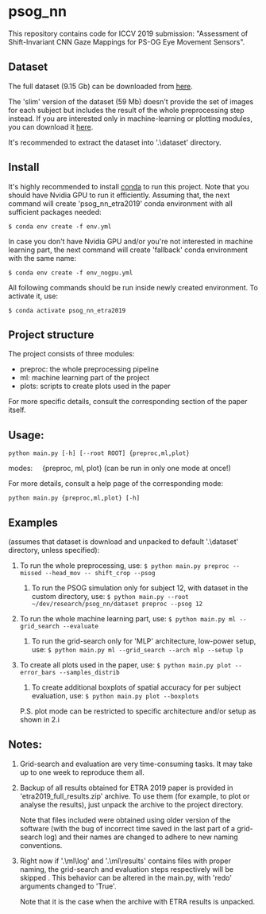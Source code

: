 
# psog_nn

This repository contains code for ICCV 2019 submission: "Assessment of Shift-Invariant CNN Gaze Mappings for PS-OG Eye Movement Sensors".

## Dataset
The full dataset (9.15 Gb) can be downloaded from [here](https://digital.library.txstate.edu/bitstream/handle/10877/7955/UnprocessedDataset.zip?sequence=2&isAllowed=y). 

The 'slim' version of the dataset (59 Mb) doesn't provide the set of images for each subject but includes the result of the whole  preprocessing step instead. If you are interested only in machine-learning or plotting modules, you can download it [here](https://digital.library.txstate.edu/bitstream/handle/10877/7955/SlimDataset.zip?sequence=1&isAllowed=y). 

It's recommended to extract the dataset into '.\dataset' directory.

## Install
It's highly recommended to install [conda](https://conda.io/en/latest/miniconda.html) to run this project.
Note that you should have Nvidia GPU to run it efficiently. Assuming that, the next command will create 'psog_nn_etra2019' conda environment with all sufficient packages needed:
```
$ conda env create -f env.yml
```
In case you don't have Nvidia GPU and/or you're not interested in machine learning part, the next command will create 'fallback' conda environment with the same name:
```
$ conda env create -f env_nogpu.yml
```
All following commands should be run inside newly created environment. To activate it, use:
```
$ conda activate psog_nn_etra2019
```

## Project structure
The project consists of three modules:
- preproc: the whole preprocessing pipeline
- ml: machine learning part of the project
- plots: scripts to create plots used in the paper

For more specific details, consult the corresponding section of the paper itself.

## Usage:
```
python main.py [-h] [--root ROOT] {preproc,ml,plot}
```
modes:
&nbsp;&nbsp;&nbsp;&nbsp;{preproc, ml, plot} (can be run in only one mode at once!)

For more details, consult a help page of the corresponding mode:
```
python main.py {preproc,ml,plot} [-h]
```


## Examples
(assumes that dataset is download and unpacked to default '.\dataset' directory, unless specified):

1. To run the whole preprocessing, use:
```$ python main.py preproc --missed --head_mov -- shift_crop --psog```
	1. To run the PSOG simulation only for subject 12, with dataset in the custom directory, use:
```$ python main.py --root ~/dev/research/psog_nn/dataset preproc --psog 12```
2. To run the whole machine learning part, use: 
```$ python main.py ml --grid_search --evaluate```
	1. To run the grid-search only for 'MLP' architecture, low-power setup, use:
```$ python main.py ml --grid_search --arch mlp --setup lp```
3. To create all plots used in the paper, use:
```$ python main.py plot --error_bars --samples_distrib```
	1. To create additional boxplots of spatial accuracy for per subject evaluation, use:
```$ python main.py plot --boxplots```

	P.S. plot mode can be restricted to specific architecture and/or setup as shown in 2.i

## Notes:

1. Grid-search and evaluation are very time-consuming tasks. It may take up to one week to reproduce them all. 

2. Backup of all results obtained for ETRA 2019 paper is provided in 'etra2019_full_results.zip' archive. To use them (for example, to plot or analyse the results), just unpack the archive to the project directory. 

	Note that files included were obtained using older version of the software (with the bug of incorrect time saved in the last part of a grid-search log) and their names are changed to adhere to new naming conventions.
3. Right now if '.\ml\log' and '.\ml\results' contains files with proper naming, the grid-search and evaluation steps respectively will be skipped . This behavior can be altered in the main.py, with 'redo' arguments changed to 'True'.
	
	Note that it is the case when the archive with ETRA results is unpacked.
